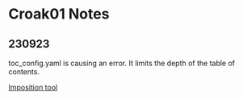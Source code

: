 # Croak01 Notes

## 230923
toc_config.yaml is causing an error. It limits the depth of the table of contents.

[Imposition tool](https://nashhigh.itch.io/zinearranger)
